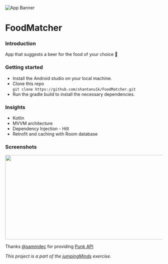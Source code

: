 ![App Banner](https://user-images.githubusercontent.com/57897297/206893252-cbf57fcb-e78f-46c7-b567-116bf4cc167b.jpg)


# FoodMatcher

<h3>Introduction</h3>
App that suggests a beer for the food of your choice <b>🍻</b>


<h3>Getting started</h3>

* Install the Android studio on your local machine.
* Clone this repo </br>
```git clone https://github.com/shantanu1k/FoodMatcher.git```
* Run the gradle build to install the necessary dependencies.


<h3>Insights</h3>

* Kotlin
* MVVM architecture
* Dependency Injection - Hilt
* Retrofit and caching with Room database


<h3>Screenshots</h3>

<img src="https://user-images.githubusercontent.com/57897297/206894303-f93a58fa-2d1c-4f31-bcc2-61e4c00e8010.jpg" 
width="1000" height="270"/>



Thanks <a href="https://github.com/sammdec">@sammdec</a> for providing <a href="https://punkapi.com/documentation/v2">Punk API</a>

<i>This project is a part of the <a href="https://play.google.com/store/apps/details?id=com.jumpingminds">jumpingMinds</a> exercise.</i>

